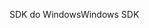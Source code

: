 <span data-ttu-id="86376-101">SDK do Windows</span><span class="sxs-lookup"><span data-stu-id="86376-101">Windows SDK</span></span>